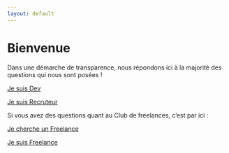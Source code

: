 ```yaml
---
layout: default
---
```


# Bienvenue 

Dans une démarche de transparence, nous répondons ici à la majorité des questions qui nous sont posées !

[Je suis Dev](./dev)

[Je suis Recruteur](./recruteur)

Si vous avez des questions quant au Club de freelances, c’est par ici : 

[Je cherche un Freelance](./client)

[Je suis Freelance](./freelance)
